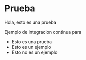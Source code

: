 # Prueba

Hola, esto es una prueba

Ejemplo de integracion continua para

* Esto es una prueba
* Esto es un ejemplo
* Esto no es un ejemplo

